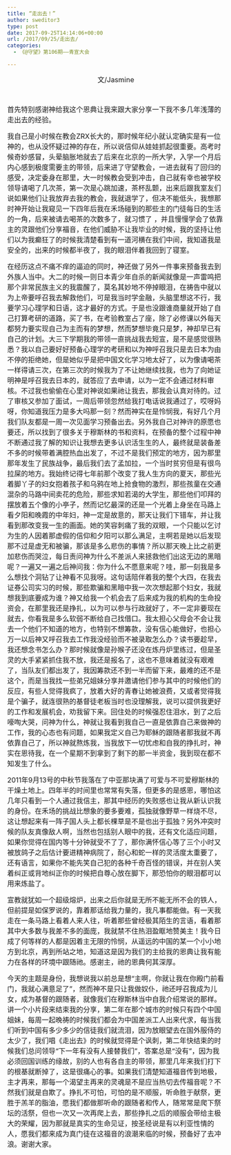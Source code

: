 ```yaml
---
title: “走出去！”
author: sweditor3
type: post
date: 2017-09-25T14:14:06+00:00
url: /2017/09/25/走出去/
categories:
  - 《@守望》第106期——青宣大会

---
```

<p style="text-align: center;">
  <span style="font-size: 12pt;">文/Jasmine</span>
</p>

&nbsp;

<span style="font-size: 12pt;">首先特别感谢神给我这个恩典让我来跟大家分享一下我不多几年浅薄的走出去的经验。</span>

<span style="font-size: 12pt;">我自己是小时候在教会ZRX长大的，那时候年纪小就认定确实是有一位神的，也从没怀疑过神的存在，所以说信仰从娃娃抓起很重要。高考时候奇妙感冒，头晕脑胀地就去了后来在北京的一所大学，入学一个月后内心感到极度需要主的带领，后来进了守望教会，一进去就有了回归的感受，决定委身在那里，大一时候教会受到冲击，自己就有幸也被学校领导请喝了几次茶，第一次是心跳加速，茶杯乱颤，出来后跟我室友们说如果他们让我放弃去我的教会，我就退学了，但决不能低头，我想那时神开始让我窥见一下四年后我在禾场碰到的那些主的门徒每日的生活的一角，后来被请去喝茶的次数多了，就习惯了 ，并且慢慢学会了依靠主的灵跟他们分享福音，在他们威胁不让我毕业的时候，我的坚持让他们以为我癫狂了的时候我清楚看到有一道河横在我们中间，我知道我是安全的，出来的时候都半夜了，我的眼泪伴着我回到了寝室。</span>

<span style="font-size: 12pt;">在经历这点不痛不痒的逼迫的同时，神还做了另外一件事来预备我去到外族人当中。大二的时候一则日本青少年自杀的新闻就像是一声雷鸣把那个非常民族主义的我震醒了，莫名其妙地不停掉眼泪，在祷告中就以为上帝要呼召我去解救他们，可是我当时学金融，头脑里想这不行，我要学习心理学和日语，这才最好的方式。于是也没跟谁商量就开始了自己打算考研的道路，买了书，在考验教室占了座，除了必修课以外每天都努力要实现自己为主而有的梦想，然而梦想毕竟只是梦，神却早已有自己的计划。大三下学期我的带领一直挑战我去短宣，是不是感觉很熟悉？我以自己要好好预备心理学的考研和以为神呼召我只是去日本为由不停的拒绝她，但是她似乎是把中国文化学习地太好了，以为像请喝茶一样得请三次，在第三次的时候我为了不让她继续找我，也为了向她证明神是呼召我去日本的，就答应了去申请，以为一定不会通过材料审核。不过我也偷偷在心里对神说如果祂让我去，那我会认真对待的。过了审核又参加了面试，一周后带领忽然给我打电话说我通过了，哎呀妈呀，你知道我压力是多大吗那一刻？然而神实在是怜悯我，有好几个月我们队友都是一周一次见面学习预备出去。另外我自己对神许的原愿也要还，所以找到了很多关于穆斯林的书和资料，在预备的整个过程中神不断通过我了解的知识让我想去更多认识活生生的人，最终就是装备差不多的时候带着满腔热血出发了，不过不是我们预定的地方，因为那里那年发生了民族战争，最后我们去了孟加拉，一个当时贫穷但是有很鸟拉屎的地方。我始终记得七年前那个改变了我人生方向的夏天，那些光着脚丫子的妇女抱着孩子和乌鸦在地上抢食物的激烈，那些孩童在交通混杂的马路中间卖花的危险，那些求知若渴的大学生，那些他们叩拜的摆放着五个像的小亭子，然而记忆最深的还是一个光着上身坐在马路上看夕阳和晚霞的中年妇，神一定是故意的，那天让我们下错车，并让我看到那改变我一生的画面。她的笑容刺痛了我的双眼，一个只能以乞讨为生的人因着那虚假的信仰和夕阳可以那么满足，主啊若是她以后发现那不过是虚无和被骗，那该是多么悲伤的事情？所以那天晚上比之前更加悲伤而哭泣，每日责问神为什么不差派人来拯救他们出这无边的黑暗呢？一遍又一遍之后神问我：你为什么不愿意来呢？哇，那一刻我是多么想找个洞钻了让神看不见我呀。这句话陪伴着我的整个大四，在我去证券公司实习的时候，那些欺骗和黑暗中我一次次想起那个妇女，我就想我到底要成为谁？神又给我一个机会去了后来成为我的机构的生命投资会，在那里我还是挣扎，以为可以参与行政就好了，不一定非要现在就去，你看我是多么软弱不断给自己找借口。我太担心父母会不会让我去一个他们不知道的地方，也特别不想筹款，没有信心能做好，也担心万一以后神又呼召我去工作我没经验而不被录取怎么办？读书要趁早，我还想念书怎么办？那时候就像是孙猴子还没在炼丹炉里练过，但是圣灵的大手紧紧抓住我不放，我还是报名了，这也不意味着就没有艰难了，当队友们都出发了，我因筹款还不到一半而留下来，最难的还不是这个，而是当我找一些弟兄姐妹分享并邀请他们参与其中的时候他们的反应，有些人觉得我疯了，放着大好的青春让她被浪费，又或者觉得我是个骗子，就连很熟的基督徒老板当时也没理解我，说可以提供我更好的工作和发展机会，劝我留下来。回住处的时候强忍住泪水，到了之后嚎啕大哭，问神为什么，神就让我看到我自己一直是依靠自己来做神的工作，我的心态也有问题，如果我定义自己为耶稣的跟随者那我就不再依靠自己了，所以神就熬炼我，当我放下一切忧虑和自我的挣扎时，神实在恩待我，在一个星期不到拿到了剩下的那一半资金，我到现在都不知发生了什么。</span>

<span style="font-size: 12pt;">2011年9月13号的中秋节我落在了中亚那块满了可爱与不可爱穆斯林的干燥土地上。四年半的时间里也常常有失落，但更多的是感恩，哪怕这几年只看到一个人通过我信主，那其中经历的失败感也让我从新认识我的身份。在禾场的挑战比想象的要多要难，孤独就像野草一样烧不尽，这让想起来有一阵子国人头上都长棵草是不是也出于孤独？另外冲突时候的队友真像敌人啊，当然也包括别人眼中的我，还有文化适应问题，如果你觉得在国内等十分钟就受不了了，那你满怀信心等了三个小时又被放鸽子之后估计要进精神病院了，耐心和蛇一样的灵活度太重要了，还有语言，如果你不能先笑自己犯的各种千奇百怪的错误，并在别人笑着纠正或背地纠正你的时候把自尊心放在脚下，那恐怕你的眼泪都可以用来炼盐了。</span>

<span style="font-size: 12pt;">宣教就犹如一个超级熔炉，出来之后你就是无所不能无所不会的铁人，但前提是如保罗说的，靠着那话给我力量的，我凡事都能做。有一天我走在一条马路上看着人来人往，听着那些曾经极其陌生的言语，看着那其中大多数与我差不多的面庞，我就禁不住热泪盈眶地赞美主！我今日成了何等样的人都是因着主无限的怜悯，从遥远的中国的某一个小小地方到北京，再到所站之地，知道这是因为我们的主给我的恩典让我有能力在各样的环境中跟随祂。感谢主，祂的恩典何其深厚。</span>

<span style="font-size: 12pt;">今天的主题是身份，我想说我以前总是想“主啊，你就让我在你殿门前看门，我就心满意足了”，然而神不是只让我做奴仆，祂还呼召我成为儿女，成为基督的跟随者，就像我们在穆斯林当中自我介绍常说的那样。讲一个小片段来结束我的分享，第二年在那个城市的时候只有四个中国姐妹，每周一起晚祷的时候我们都会为中国差派工人出来代求，每当我们听到中国有多少多少的信徒我们就流泪，因为放眼望去在国外服侍的太少了，我们唱《走出去》的时候就觉得是个讽刺，第二年快结束的时候我们总问领导“下一年有没有人接替我们”，答案总是“没有”，因为我必须回国训练的缘故，别的人也有各自主的带领，那里几年来我们打下的根基就断掉了，这是很痛心的事。如果我们清楚知道福音传到地极，主才再来，那每一个渴望主再来的灵魂是不是应当热切去传福音呢？不然我们就是自欺了。挣扎不可怕，可怕的是不顺服，听命胜于献祭，更胜于羔羊的脂油，愿我们都做那听命的跟随者和传人，随常常是爬下祭坛的活祭，但也一次又一次再爬上去，那些挣扎之后的顺服会带给主极大的荣耀，因为那就是真实的生命见证，按圣经说是有以利亚性情的人，愿我们都来成为真门徒在这福音的浪潮来临的时候，预备好了去冲浪。谢谢大家。</span>
